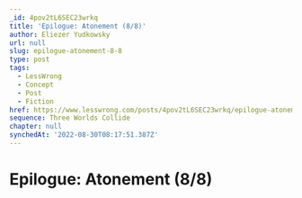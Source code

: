 ```yaml
---
_id: 4pov2tL6SEC23wrkq
title: 'Epilogue: Atonement (8/8)'
author: Eliezer Yudkowsky
url: null
slug: epilogue-atonement-8-8
type: post
tags:
  - LessWrong
  - Concept
  - Post
  - Fiction
href: https://www.lesswrong.com/posts/4pov2tL6SEC23wrkq/epilogue-atonement-8-8
sequence: Three Worlds Collide
chapter: null
synchedAt: '2022-08-30T08:17:51.387Z'
---
```


# Epilogue: Atonement (8/8)
